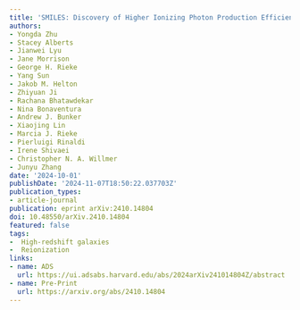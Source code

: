 ```yaml
---
title: 'SMILES: Discovery of Higher Ionizing Photon Production Efficiency in Overdense Regions'
authors:
- Yongda Zhu
- Stacey Alberts
- Jianwei Lyu
- Jane Morrison
- George H. Rieke
- Yang Sun
- Jakob M. Helton
- Zhiyuan Ji
- Rachana Bhatawdekar
- Nina Bonaventura
- Andrew J. Bunker
- Xiaojing Lin
- Marcia J. Rieke
- Pierluigi Rinaldi
- Irene Shivaei
- Christopher N. A. Willmer
- Junyu Zhang
date: '2024-10-01'
publishDate: '2024-11-07T18:50:22.037703Z'
publication_types:
- article-journal
publication: eprint arXiv:2410.14804
doi: 10.48550/arXiv.2410.14804
featured: false
tags:
-  High-redshift galaxies
-  Reionization
links:
- name: ADS
  url: https://ui.adsabs.harvard.edu/abs/2024arXiv241014804Z/abstract
- name: Pre-Print
  url: https://arxiv.org/abs/2410.14804
---
```

